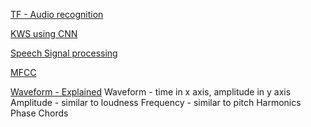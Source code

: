 [TF - Audio recognition](https://www.tensorflow.org/versions/master/tutorials/audio_recognition#custom_training_data)

[KWS using CNN](https://www.isca-speech.org/archive/interspeech_2015/papers/i15_1478.pdf)

[Speech Signal processing](https://www.youtube.com/watch?v=gMQyGASOZO0)

[MFCC](https://en.wikipedia.org/wiki/Mel-frequency_cepstrum)

[Waveform - Explained](https://pudding.cool/2018/02/waveforms/)
Waveform - time in x axis, amplitude in y axis
Amplitude - similar to loudness
Frequency - similar to pitch
Harmonics
Phase
Chords
